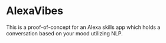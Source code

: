 # AlexaVibes
This is a proof-of-concept for an Alexa skills app which holds a conversation based on your mood utilizing NLP.
